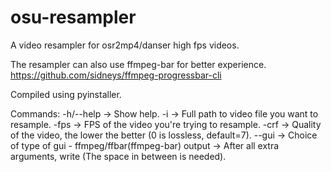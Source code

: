 # osu-resampler
A video resampler for osr2mp4/danser high fps videos.

The resampler can also use ffmpeg-bar for better experience. https://github.com/sidneys/ffmpeg-progressbar-cli

Compiled using pyinstaller.	

Commands:
-h/--help -> Show help.
-i -> Full path to video file you want to resample.
-fps -> FPS of the video you're trying to resample.
-crf -> Quality of the video, the lower the better (0 is lossless, default=7).
--gui -> Choice of type of gui - ffmpeg/ffbar(ffmpeg-bar)
output -> After all extra arguments, write <Output folder path> <Output video name> (The space in between is needed).
